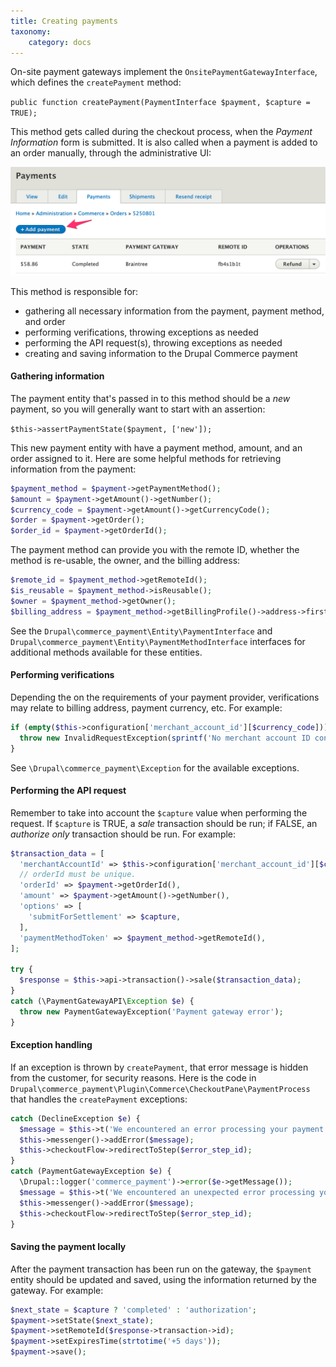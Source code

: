 ```yaml
---
title: Creating payments
taxonomy:
    category: docs
---
```


On-site payment gateways implement the `OnsitePaymentGatewayInterface`, which defines the `createPayment` method:

`public function createPayment(PaymentInterface $payment, $capture = TRUE);`

This method gets called during the checkout process, when the *Payment Information* form is submitted. It is also called when a payment is added to an order manually, through the administrative UI:

![Adding manual payments](../../../images/creating-payments.png) 

This method is responsible for:
* gathering all necessary information from the payment, payment method, and order
* performing verifications, throwing exceptions as needed
* performing the API request(s), throwing exceptions as needed
* creating and saving information to the Drupal Commerce payment

#### Gathering information
The payment entity that's passed in to this method should be a *new* payment, so you will generally want to start with an assertion:

`$this->assertPaymentState($payment, ['new']);`

This new payment entity with have a payment method, amount, and an order assigned to it. Here are some helpful methods for retrieving information from the payment:

```php
$payment_method = $payment->getPaymentMethod();
$amount = $payment->getAmount()->getNumber();
$currency_code = $payment->getAmount()->getCurrencyCode();
$order = $payment->getOrder();
$order_id = $payment->getOrderId();
```

The payment method can provide you with the remote ID, whether the method is re-usable, the owner, and the billing address:

```php
$remote_id = $payment_method->getRemoteId();
$is_reusable = $payment_method->isReusable();
$owner = $payment_method->getOwner();
$billing_address = $payment_method->getBillingProfile()->address->first();
```

See the `Drupal\commerce_payment\Entity\PaymentInterface` and `Drupal\commerce_payment\Entity\PaymentMethodInterface` interfaces for additional methods available for these entities.

#### Performing verifications
Depending the on the requirements of your payment provider, verifications may relate to billing address, payment currency, etc. For example:

```php
if (empty($this->configuration['merchant_account_id'][$currency_code])) {
  throw new InvalidRequestException(sprintf('No merchant account ID configured for currency %s', $currency_code));
}
```
See `\Drupal\commerce_payment\Exception` for the available exceptions.


#### Performing the API request
Remember to take into account the `$capture` value when performing the request. If `$capture` is TRUE, a *sale* transaction should be run; if FALSE, an *authorize only* transaction should be run. For example:

```php
$transaction_data = [
  'merchantAccountId' => $this->configuration['merchant_account_id'][$currency_code],
  // orderId must be unique.
  'orderId' => $payment->getOrderId(),
  'amount' => $payment->getAmount()->getNumber(),
  'options' => [
    'submitForSettlement' => $capture,
  ],
  'paymentMethodToken' => $payment_method->getRemoteId(),
];

try {
  $response = $this->api->transaction()->sale($transaction_data);
}
catch (\PaymentGatewayAPI\Exception $e) {
  throw new PaymentGatewayException('Payment gateway error');
}

```

#### Exception handling
If an exception is thrown by `createPayment`, that error message is hidden from the customer, for security reasons. Here is the code in `Drupal\commerce_payment\Plugin\Commerce\CheckoutPane\PaymentProcess` that handles the `createPayment` exceptions:

```php
catch (DeclineException $e) {
  $message = $this->t('We encountered an error processing your payment method. Please verify your details and try again.');
  $this->messenger()->addError($message);
  $this->checkoutFlow->redirectToStep($error_step_id);
}
catch (PaymentGatewayException $e) {
  \Drupal::logger('commerce_payment')->error($e->getMessage());
  $message = $this->t('We encountered an unexpected error processing your payment method. Please try again later.');
  $this->messenger()->addError($message);
  $this->checkoutFlow->redirectToStep($error_step_id);
}
```

#### Saving the payment locally
 After the payment transaction has been run on the gateway, the `$payment` entity should be updated and saved, using the information returned by the gateway. For example:

```php
$next_state = $capture ? 'completed' : 'authorization';
$payment->setState($next_state);
$payment->setRemoteId($response->transaction->id);
$payment->setExpiresTime(strtotime('+5 days'));
$payment->save();
```
